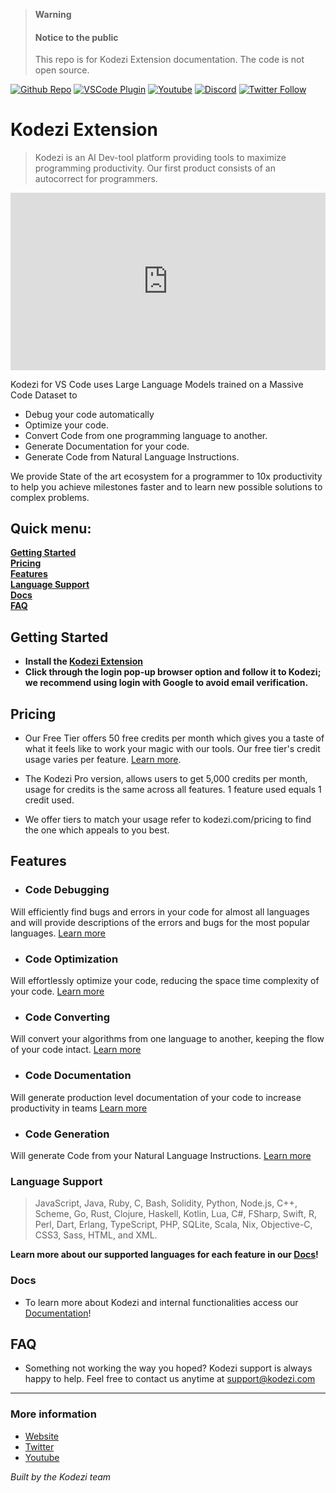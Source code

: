 > **Warning**
> #### Notice to the public
> This repo is for Kodezi Extension documentation.
> The code is not open source.

[twitter-shield]: https://img.shields.io/twitter/follow/kodezihq?style=social
[twitter-url]: https://twitter.com/kodezihq
[github-shield]: https://img.shields.io/github/stars/Kodezi/kodezi-extension?style=social
[github-url]: https://github.com/Kodezi/kodezi-extension.git
[vscode-shield]: https://img.shields.io/visual-studio-marketplace/r/kodezi.kodezi?logo=visual-studio-code&style=social
[vscode-url]: https://marketplace.visualstudio.com/items?itemName=kodezi.kodezi
[youtube-shield]: https://img.shields.io/youtube/channel/views/UCrw0CEXixhbouv3GICHhV5w?style=social
[youtube-url]: https://www.youtube.com/UCrw0CEXixhbouv3GICHhV5w

[discord-shield]: https://dcbadge.vercel.app/api/server/kodezi?style=social
[discord-url]: https://discord.gg/kodezi

[![Github Repo][github-shield]][github-url]
[![VSCode Plugin][vscode-shield]][vscode-url]
[![Youtube][youtube-shield]][youtube-url]
[![Discord][discord-shield]][discord-url]
[![Twitter Follow][twitter-shield]][twitter-url]

# Kodezi Extension

> Kodezi is an AI Dev-tool platform providing tools to maximize programming productivity. Our first product consists of an autocorrect for programmers.

<div style="position: relative; padding-bottom: 56.25%; height: 0;"><iframe src="https://www.loom.com/embed/69927b250b094e38b73998cc0e12b7a8" frameborder="0" webkitallowfullscreen mozallowfullscreen allowfullscreen style="position: absolute; top: 0; left: 0; width: 100%; height: 100%;"></iframe></div>

Kodezi for VS Code uses Large Language Models trained on a Massive Code Dataset to

* Debug your code automatically
* Optimize your code.
* Convert Code from one programming language to another.
* Generate Documentation for your code.
* Generate Code from Natural Language Instructions.

We provide State of the art ecosystem for a programmer to 10x productivity to help you achieve milestones faster and to learn new possible solutions to complex problems.

## Quick menu:

**[Getting Started](#getting-started)**<br />
**[Pricing](#pricing)**<br />
**[Features](#features)**<br />
**[Language Support](#language-support)**<br />
**[Docs](#docs)**<br />
**[FAQ](#faq)**<br />

## Getting Started

* **Install the [Kodezi Extension](https://marketplace.visualstudio.com/items?itemName=kodezi.kodezi)** <br/>
* **Click through the login pop-up browser option and follow it to Kodezi; we recommend using login with Google to avoid email verification.**

## Pricing

- Our Free Tier offers 50 free credits per month which gives you a taste of what it feels like to work your magic with our tools. Our free tier's credit usage varies per feature. [Learn more](https://docs.kodezi.com/pricing/credits).

- The Kodezi Pro version, allows users to get 5,000 credits per month, usage for credits is the same across all features. 1 feature used equals 1 credit used. 
- We offer tiers to match your usage refer to kodezi.com/pricing to find the one which appeals to you best.

## Features
- ### Code Debugging
Will efficiently find bugs and errors in your code for almost all languages and will provide descriptions of the errors and bugs for the most popular languages. [Learn more](https://docs.kodezi.com/feature-guides/debugging)
- ### Code Optimization
Will effortlessly optimize your code, reducing the space time complexity of your code. [Learn more](https://docs.kodezi.com/feature-guides/optimizing)
- ### Code Converting
Will convert your algorithms from one language to another, keeping the flow of your code intact. [Learn more](https://docs.kodezi.com/feature-guides/converting)
- ### Code Documentation
Will generate production level documentation of your code to increase productivity in teams [Learn more](https://docs.kodezi.com/feature-guides/generate-documents)
- ### Code Generation
Will generate Code from your Natural Language Instructions. [Learn more](https://docs.kodezi.com/feature-guides/generate-code)

### Language Support
> JavaScript, Java, Ruby, C, Bash, Solidity, Python, Node.js, C++, Scheme, Go, Rust, Clojure, Haskell, Kotlin, Lua, C#, FSharp, Swift, R, Perl, Dart, Erlang, TypeScript, PHP, SQLite, Scala, Nix, Objective-C, CSS3, Sass, HTML, and XML. 

**Learn more about our supported languages for each feature in our [Docs](https://docs.kodezi.com/)!**
### Docs
- To learn more about Kodezi and internal functionalities access our [Documentation](https://docs.kodezi.com/)!
## FAQ
- Something not working the way you hoped? Kodezi support is always happy to help. Feel free to contact us anytime at support@kodezi.com

---

### More information

- [Website](https://kodezi.com/)
- [Twitter](https://twitter.com/kodezihq)
- [Youtube](https://www.youtube.com/kodezi)

_Built by the Kodezi team_
